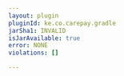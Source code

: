 ```yaml
---
layout: plugin
pluginId: ke.co.carepay.gradle
jarSha1: INVALID
isJarAvailable: true
error: NONE
violations: []

---
```

